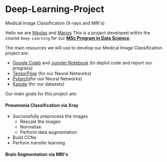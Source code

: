 # Deep-Learning-Project
Medical Image Classification (X-rays and MRI's)

Hello we are [Nikolas](https://github.com/nikolis7) and [Marios](https://github.com/votaldo)
This is a project developed within the course `Deep Learning` for our **[MSc Program in Data Science](http://msc-data-science.iit.demokritos.gr)**. 

The main resources we will use to develop our Medical Image Classification project are:
* [Google Colab](https://colab.research.google.com/?utm_source=scs-index]) and [Jupyter Notebook](https://jupyter.org/) (to deplot code and report our progress)
* [TensorFlow](https://www.tensorflow.org/resources/learn-ml?gclid=Cj0KCQjwqPGUBhDwARIsANNwjV7LnBk3geGnJ7dztoqsaVvw53xXhYAFtLdW47irptwfgUJZrakvo0EaAvxfEALw_wcB) (for our Neural Networks)
* [Pytorch](https://pytorch.org/)(for our Neural Networks)
* [Kaggle](https://www.kaggle.com/datasets) (for our datasets)

Our main goals for this project are:

#### Pneumonia Classification via Xray 
* Successfully preprocess the images
  * Rescale the images
  * Normalise 
  * Perform data augmentation 
* Build CCNs
* Perform transfer learning

#### Brain Segmentation via MRI's
